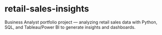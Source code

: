 # retail-sales-insights
Business Analyst portfolio project — analyzing retail sales data with Python, SQL, and Tableau/Power BI to generate insights and dashboards.
